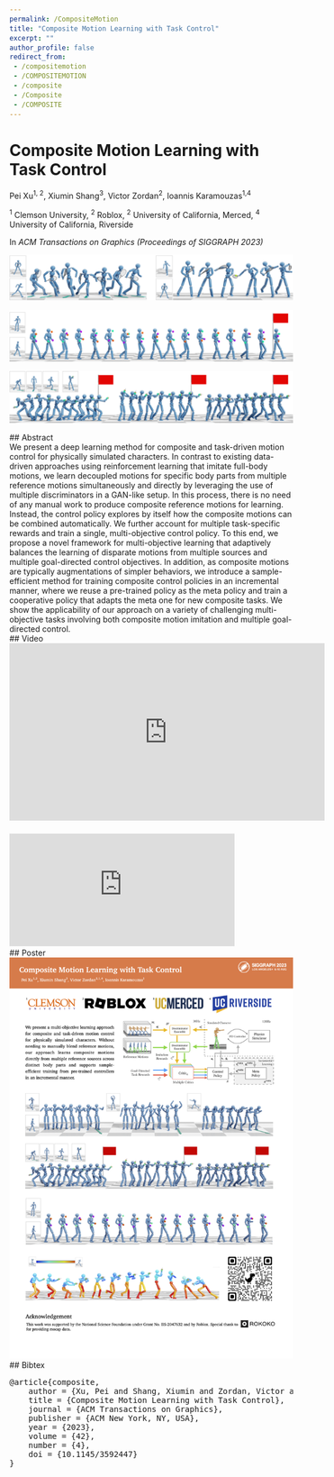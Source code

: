 ```yaml
---
permalink: /CompositeMotion
title: "Composite Motion Learning with Task Control"
excerpt: ""
author_profile: false
redirect_from: 
 - /compositemotion
 - /COMPOSITEMOTION
 - /composite
 - /Composite
 - /COMPOSITE
--- 
```



# Composite Motion Learning with Task Control

<p class="author">
Pei Xu<sup>1, 2</sup>, Xiumin Shang<sup>3</sup>, Victor Zordan<sup>2</sup>, Ioannis Karamouzas<sup>1,4</sup>
</p>

<p class="affiliation">
<sup>1</sup> Clemson University,  <sup>2</sup> Roblox,  <sup>2</sup> University of California, Merced,  <sup>4</sup> University of California, Riverside
</p>

In _ACM Transactions on Graphics (Proceedings of SIGGRAPH 2023)_

<div class="m10"></div>
<div class="teaser">
<p><img src="projects/CompositeMotion/teaser_tennis.png" /></p>
<p><img src="projects/CompositeMotion/teaser_juggling.png" /></p>
<p><img src="projects/CompositeMotion/teaser_aiming.png" /></p>
</div>

<div class="m10"></div>
## Abstract
<div class="abstract">
We present a deep learning method for composite and task-driven motion control for physically simulated characters. In contrast to existing data-driven approaches using reinforcement learning that imitate full-body motions, we learn decoupled motions for specific body parts from multiple reference motions simultaneously and directly by leveraging the use of multiple discriminators in a GAN-like setup. In this process, there is no need of any manual work to produce composite reference motions for learning. Instead, the control policy explores by itself how the composite motions can be combined automatically. We further account for multiple task-specific rewards and train a single, multi-objective control policy. To this end, we propose a novel framework for multi-objective learning that adaptively balances the learning of disparate motions from multiple sources and multiple goal-directed control objectives. In addition, as composite motions are typically augmentations of simpler behaviors, we introduce a sample-efficient method for training composite control policies in an incremental manner, where we reuse a pre-trained policy as the meta policy and train a cooperative policy that adapts the meta one for new composite tasks. We show the applicability of our approach on a variety of challenging multi-objective tasks involving both composite motion imitation and multiple goal-directed control.
</div>

<div class="m10"></div>
<a class="paper-link" href="https://arxiv.org/abs/2305.03286" title="Paper"></a>
<a class="code-link" href="https://github.com/xupei0610/CompositeMotion" title="Code"></a>

<div class="m10"></div>
## Video
<div style="max-width:560px">
<iframe width="560" height="315" src="https://www.youtube.com/embed/mcRAxwoTh3E" frameborder="0" allow="accelerometer; autoplay; clipboard-write; encrypted-media; gyroscope; picture-in-picture; web-share" allowfullscreen></iframe>
</div>
<div style="max-width:400px;margin-top:20px">
<iframe width="400" height="200" src="https://www.youtube.com/embed/VBZ2sDxvZQE?si=ZwYPpeqJAgEI0Ja4&amp;start=148"  frameborder="0" allow="accelerometer; autoplay; clipboard-write; encrypted-media; gyroscope; picture-in-picture; web-share" allowfullscreen></iframe>
</div>

<div class="m10"></div>
## Poster
<a href="projects/CompositeMotion/poster.pdf"><img src="projects/CompositeMotion/poster.png" style="width:560px;max-width:100%"></a>

<div class="m10"></div>
## Bibtex
<pre class="bibtex">
@article{composite,
    author = {Xu, Pei and Shang, Xiumin and Zordan, Victor and Karamouzas, Ioannis},
    title = {Composite Motion Learning with Task Control},
    journal = {ACM Transactions on Graphics},
    publisher = {ACM New York, NY, USA},
    year = {2023},
    volume = {42},
    number = {4},
    doi = {10.1145/3592447}
}
</pre>




